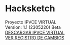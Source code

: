 # Hacksketch
Proyecto IPVCE VIRTUAL<br>
Version: 1.1 (2305220) Beta<br>
<a href="https://github.com/MrJayrus/Hacksketch/raw/3b59e50051b99fc8f1b87a516645419752131d98/ipvce.apk">DESCARGAR IPVCE VIRTUAL</a><br>
<a href="">VER REGISTRO DE CAMBIOS</a>
